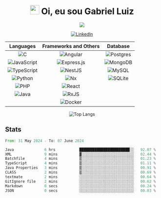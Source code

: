 <h1 align="center">
  <img src="https://raw.githubusercontent.com/MartinHeinz/MartinHeinz/master/wave.gif" width="30px">
  Oi, eu sou Gabriel Luiz
</h1>

<p align="center">
  <img src="https://www.codewars.com/users/GabrielL915/badges/micro"/>
</p>

<p align="center">
  <a href="https://www.linkedin.com/in/gabriel-luiz-gomes-4549b4232/">
    <img src="https://img.shields.io/badge/linkedin-%230077B5.svg?style=for-the-badge&logo=linkedin&logoColor=white" alt="LinkedIn">
  </a>
</p>
<div align="center">
    
| Languages | Frameworks and Others | Database |
|:---------:|:---------------------:|:--------:|
| ![C](https://img.shields.io/badge/c-%2300599C.svg?style=for-the-badge&logo=c&logoColor=white) | ![Angular](https://img.shields.io/badge/angular-%23DD0031.svg?style=for-the-badge&logo=angular&logoColor=white) | ![Postgres](https://img.shields.io/badge/postgres-%23316192.svg?style=for-the-badge&logo=postgresql&logoColor=white) |
| ![JavaScript](https://img.shields.io/badge/javascript-%23323330.svg?style=for-the-badge&logo=javascript&logoColor=%23F7DF1E) | ![Express.js](https://img.shields.io/badge/express.js-%23404d59.svg?style=for-the-badge&logo=express&logoColor=%2361DAFB) | ![MongoDB](https://img.shields.io/badge/MongoDB-%234ea94b.svg?style=for-the-badge&logo=mongodb&logoColor=white) |
| ![TypeScript](https://img.shields.io/badge/typescript-%23007ACC.svg?style=for-the-badge&logo=typescript&logoColor=white) | ![NestJS](https://img.shields.io/badge/nestjs-%23E0234E.svg?style=for-the-badge&logo=nestjs&logoColor=white) | ![MySQL](https://img.shields.io/badge/mysql-%2300f.svg?style=for-the-badge&logo=mysql&logoColor=white) |
| ![Python](https://img.shields.io/badge/python-3670A0?style=for-the-badge&logo=python&logoColor=ffdd54) | ![Nx](https://img.shields.io/badge/nx-143055?style=for-the-badge&logo=nx&logoColor=white) | ![SQLite](https://img.shields.io/badge/sqlite-%2307405e.svg?style=for-the-badge&logo=sqlite&logoColor=white) |
| ![PHP](https://img.shields.io/badge/php-%23777BB4.svg?style=for-the-badge&logo=php&logoColor=white) | ![React](https://img.shields.io/badge/react-%2320232a.svg?style=for-the-badge&logo=react&logoColor=%2361DAFB) | |
| ![Java](https://img.shields.io/badge/Java-ED8B00?style=for-the-badge&logo=openjdk&logoColor=white) | ![RxJS](https://img.shields.io/badge/rxjs-%23B7178C.svg?style=for-the-badge&logo=reactivex&logoColor=white) | |
|| ![Docker](https://img.shields.io/badge/docker-%230db7ed.svg?style=for-the-badge&logo=docker&logoColor=white) | |

</div>



<div align="center">
    
 ![Top Langs](https://github-readme-stats.vercel.app/api/top-langs/?username=GabrielL915&hide_progress=true&hide=javascript,css,scss,html,hack&theme=tokyonight) 
 
</div>

## Stats

<!--START_SECTION:waka-->

```rust
From: 31 May 2024 - To: 07 June 2024

Java              6 hrs           ███████████████████████░░   92.07 %
XML               9 mins          ▓░░░░░░░░░░░░░░░░░░░░░░░░   02.44 %
Batchfile         4 mins          ▒░░░░░░░░░░░░░░░░░░░░░░░░   01.23 %
TypeScript        4 mins          ▒░░░░░░░░░░░░░░░░░░░░░░░░   01.11 %
Java Properties   3 mins          ▒░░░░░░░░░░░░░░░░░░░░░░░░   00.91 %
CLASS             2 mins          ▒░░░░░░░░░░░░░░░░░░░░░░░░   00.69 %
textmate          2 mins          ░░░░░░░░░░░░░░░░░░░░░░░░░   00.64 %
GitIgnore file    2 mins          ░░░░░░░░░░░░░░░░░░░░░░░░░   00.62 %
Markdown          0 secs          ░░░░░░░░░░░░░░░░░░░░░░░░░   00.24 %
JSON              0 secs          ░░░░░░░░░░░░░░░░░░░░░░░░░   00.03 %
```

<!--END_SECTION:waka-->
